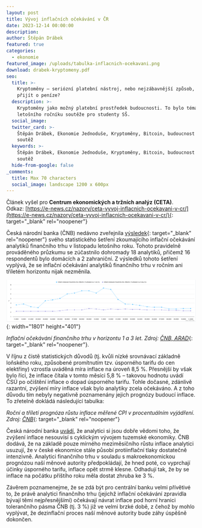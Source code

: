 ```yaml
---
layout: post
title: Vývoj inflačních očekávání v ČR
date: 2023-12-14 00:00:00
description:
author: Štěpán Drábek
featured: true
categories:
  - ekonomie
featured_image: /uploads/tabulka-inflacnich-ocekavani.png
download: drabek-kryptomeny.pdf
seo:
  title: >-
    Kryptoměny – seriózní platební nástroj, nebo nejzábavnější způsob, jak
    přijít o peníze?
  description: >-
    Kryptoměny jako možný platební prostředek budoucnosti. To bylo téma
    letošního ročníku soutěže pro studenty SŠ.
  social_image:
  twitter_card: >-
    Štěpán Drábek, Ekonomie Jednoduše, Kryptoměny, Bitcoin, budoucnost peněz,
    soutěž
  keywords: >-
    Štěpán Drábek, Ekonomie Jednoduše, Kryptoměny, Bitcoin, budoucnost peněz,
    soutěž
  hide-from-google: false
_comments:
  title: Max 70 characters
  social_image: landscape 1200 x 600px
---
```

Článek vyšel pro&nbsp;**Centrum ekonomických a tržních analýz (CETA)**. Odkaz:&nbsp;[https://e-news.cz/nazory/ceta-vyvoj-inflacnich-ocekavani-v-cr/](https://e-news.cz/nazory/ceta-vyvoj-inflacnich-ocekavani-v-cr/){: target="_blank" rel="noopener"}



Česká národní banka (ČNB) nedávno zveřejnila [výsledek](https://www.cnb.cz/export/sites/cnb/cs/financni-trhy/.galleries/inflacni_ocekavani_ft/inflacni_ocekavani_ft_2023/C_inflocek_11_2023.pdf){: target="_blank" rel="noopener"} svého statistického šetření zkoumajícího inflační očekávání analytiků finančního trhu v listopadu letošního roku. Tohoto pravidelně prováděného průzkumu se zúčastnilo dohromady 18 analytiků, přičemž 16 respondentů bylo domácích a 2 zahraniční. Z výsledků tohoto šetření vyplývá, že se inflační očekávání analytiků finančního trhu v ročním ani tříletém horizontu nijak nezměnila.



![](/uploads/listopad-inflacni-ocekavani.png){: width="1801" height="401"}



*Inflační očekávání finančního trhu v horizontu 1 a 3 let. Zdroj:* [*ČNB, ARAD*](https://www.cnb.cz/arad/#/cs/indicators){: target="_blank" rel="noopener"}*.*



V říjnu z čistě statistických důvodů (tj. kvůli nízké srovnávací základně loňského roku, způsobené promítnutím tzv. úsporného tarifu do cen elektřiny) vzrostla uváděná míra inflace na úroveň 8,5 %. Přesnější by však bylo říci, že inflace čítala v tomto měsíci 5,8 % – takovou hodnotu uvádí ČSÚ po očištění inflace o dopad úsporného tarifu. Tohle dočasné, zdánlivě razantní, zvýšení míry inflace však bylo analytiky zcela očekáváno. A z toho důvodu tím nebyly negativně poznamenány jejich prognózy budoucí inflace. To zřetelně dokládá následující tabulka:







*Roční a tříletí prognóza růstu inflace měřené CPI v procentuálním vyjádření. Zdroj:* [*ČNB*](https://www.cnb.cz/export/sites/cnb/cs/financni-trhy/.galleries/inflacni_ocekavani_ft/inflacni_ocekavani_ft_2023/C_inflocek_11_2023.pdf){: target="_blank" rel="noopener"}



Česká národní banka [uvádí](https://www.cnb.cz/export/sites/cnb/cs/financni-trhy/.galleries/inflacni_ocekavani_ft/inflacni_ocekavani_ft_2023/C_inflocek_11_2023.pdf), že analytici si jsou dobře vědomi toho, že zvýšení inflace nesouvisí s cyklickým vývojem tuzemské ekonomiky. ČNB dodává, že na základě pouze mírného meziměsíčního růstu inflace analytici usuzují, že v české ekonomice stále působí protiinflační tlaky dostatečně intenzivně. Analytici finančního trhu v souladu s makroekonomickou prognózou naší měnové autority předpokládají, že hned poté, co vyprchají účinky úsporného tarifu, inflace opět strmě klesne. Odhadují tak, že by se inflace na počátku příštího roku měla dostat zhruba ke 3 %.



Závěrem poznamenejme, že se zdá být pro centrální banku velmi přívětivé to, že právě analytici finančního trhu (jejichž inflační očekávání zpravidla bývají těmi nejpřesnějšími) očekávají návrat inflace pod horní hranici tolerančního pásma ČNB (tj. 3 %) již ve velmi brzké době, z čehož by mohlo vyplývat, že dezinflační proces naší měnové autority bude záhy úspěšně dokončen.